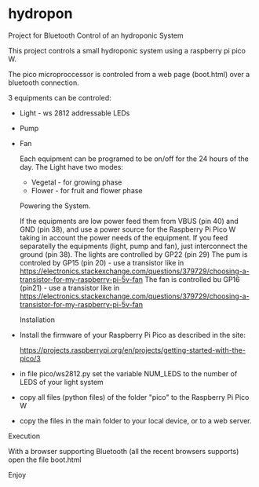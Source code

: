 # hydropon
Project for Bluetooth Control of an hydroponic System

This project controls a small hydroponic system using a raspberry pi pico W. 

The pico microproccessor is controled from a web page (boot.html) over a bluetooth connection.

3 equipments can be controled:

- Light - ws 2812 addressable LEDs
- Pump
- Fan

  Each equipment can be programed to be on/off for the 24 hours of the day. The Light have two modes:
  - Vegetal - for growing phase
  - Flower - for fruit and flower phase
 
  Powering the System.

  If the equipments are low power feed them from VBUS (pin 40) and GND (pin 38), and use a power source for the Raspberry Pi Pico W taking in account the power needs of the equipment. If you feed separatelly the equipments (light, pump and fan), just interconnect the ground (pin 38).
  The lights are controlled by GP22 (pin 29)
  The pum is controled by GP15 (pin 20) - use a transistor like in https://electronics.stackexchange.com/questions/379729/choosing-a-transistor-for-my-raspberry-pi-5v-fan
  The fan is controlled bu GP16 (pin21) - use a transistor like in https://electronics.stackexchange.com/questions/379729/choosing-a-transistor-for-my-raspberry-pi-5v-fan

  Installation

- Install the firmware of your Raspberry Pi Pico as described in the site:

  https://projects.raspberrypi.org/en/projects/getting-started-with-the-pico/3

- in file pico/ws2812.py set the variable NUM_LEDS to the number of LEDS of your light system

- copy all files (python files) of the folder "pico" to the Raspberry Pi Pico W

- copy the files in the main folder to your local device, or to a web server.

Execution

With a browser supporting Bluetooth (all the recent browsers supports) open the file boot.html

Enjoy

